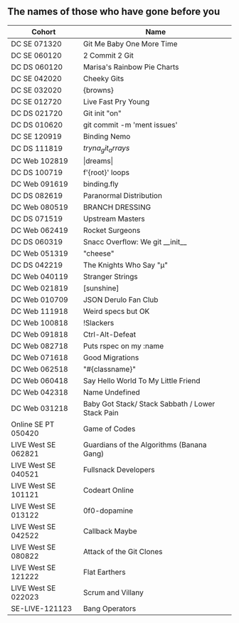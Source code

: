 ## The names of those who have gone before you


|  Cohort           | Name                            |
| ----------------- | ------------------------------- |
| DC SE 071320 | Git Me Baby One More Time |
| DC SE 060120 | 2 Commit 2 Git |
| DC DS 060120 | Marisa's Rainbow Pie Charts |
| DC SE 042020 | Cheeky Gits |
| DC SE 032020 | {browns}
| DC SE 012720 | Live Fast Pry Young
| DC DS 021720| Git init "on"|
| DC DS 010620      | git commit -m 'ment issues' |
| DC SE 120919      | Binding Nemo |
| DC DS 111819      | $tryna_git_arrays$
| DC Web 102819 | \|dreams\| 
| DC DS 100719       | f'{root}' loops
| DC Web 091619      | binding.fly
| DC DS 082619       | Paranormal Distribution
| DC Web 080519      | BRANCH DRESSING
| DC DS 071519       | Upstream Masters
| DC Web 062419      | Rocket Surgeons
| DC DS 060319       | Snacc Overflow: We git \_\_init\_\_
| DC Web 051319      | "cheese"
| DC DS 042219       | The Knights Who Say "μ"
| DC Web 040119      | Stranger Strings
| DC Web 021819      | [sunshine]
| DC Web 010709      | JSON Derulo Fan Club
| DC Web 111918      | Weird specs but OK
| DC Web 100818      | !Slackers
| DC Web 091818      | Ctrl-Alt-Defeat
| DC Web 082718      | Puts rspec on my :name
| DC Web 071618      | Good Migrations
| DC Web 062518      | "#{classname}"
| DC Web 060418      | Say Hello World To My Little Friend
| DC Web 042318      | Name Undefined               
| DC Web 031218      | Baby Got Stack/ Stack Sabbath / Lower Stack Pain
| Online SE PT 050420 | Game of Codes |
| LIVE West SE 062821 | Guardians of the Algorithms (Banana Gang) |
| LIVE West SE 040521 | Fullsnack Developers |
| LIVE West SE 101121 | Codeart Online |
| LIVE West SE 013122 | 0f0-dopamine |
| LIVE West SE 042522 | Callback Maybe |
| LIVE West SE 080822 | Attack of the Git Clones |
| LIVE West SE 121222 | Flat Earthers |
| LIVE West SE 022023 | Scrum and Villany |
| SE-LIVE-121123 | Bang Operators |
